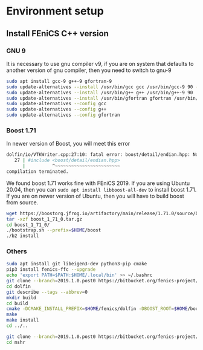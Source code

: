 # Environment setup

## Install FEniCS C++ version

### GNU 9
It is necessary to use gnu compiler v9, if you are on system that defaults to another version of gnu compiler, then you need to switch to gnu-9
```sh
sudo apt install gcc-9 g++-9 gfortran-9
sudo update-alternatives --install /usr/bin/gcc gcc /usr/bin/gcc-9 90 --slave /usr/bin/gcov gcov /usr/bin/gcov-9
sudo update-alternatives --install /usr/bin/g++ g++ /usr/bin/g++-9 90
sudo update-alternatives --install /usr/bin/gfortran gfortran /usr/bin/gfortran-9 90
sudo update-alternatives --config gcc
sudo update-alternatives --config g++
sudo update-alternatives --config gfortran
```

### Boost 1.71
In newer version of Boost, you will meet this error
```sh
dolfin/io/VTKWriter.cpp:27:10: fatal error: boost/detail/endian.hpp: No such file or directory
   27 | #include <boost/detail/endian.hpp>
      |          ^~~~~~~~~~~~~~~~~~~~~~~~~
compilation terminated.
```

We found boost 1.71 works fine with FEniCS 2019. If you are using Ubuntu 20.04, then you can `sudo apt install libboost-all-dev` to install boost 1.71. If you are on newer version of Ubuntu, then you will have to build boost from source.
```sh
wget https://boostorg.jfrog.io/artifactory/main/release/1.71.0/source/boost_1_71_0.tar.gz
tar -xzf boost_1_71_0.tar.gz
cd boost_1_71_0/
./bootstrap.sh --prefix=$HOME/boost
./b2 install
```

### Others
```sh
sudo apt install git libeigen3-dev python3-pip cmake 
pip3 install fenics-ffc --upgrade
echo 'export PATH=$PATH:$HOME/.local/bin' >> ~/.bashrc
git clone --branch=2019.1.0.post0 https://bitbucket.org/fenics-project/dolfin.git
cd dolfin
git describe --tags --abbrev=0
mkdir build
cd build
cmake -DCMAKE_INSTALL_PREFIX=$HOME/fenics/dolfin -DBOOST_ROOT=$HOME/boost ..
make
make install
cd ../..

git clone --branch=2019.1.0.post0 https://bitbucket.org/fenics-project/mshr
cd mshr

```
